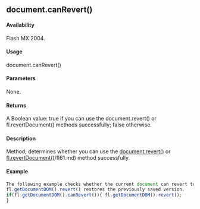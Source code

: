 ## document.canRevert()

#### Availability

Flash MX 2004.

#### Usage

document.canRevert()

#### Parameters

None.

#### Returns

A Boolean value: true if you can use the document.revert() or fl.revertDocument() methods successfully;
false otherwise.

#### Description

Method; determines whether you can use the [document.revert()](../Document_object/docum340.md) or [fl.revertDocument()](../flash_object_(fl)/fl61.md)/fl61.md) method successfully.

#### Example

```javascript
The following example checks whether the current document can revert to the previously saved version. If so,
fl.getDocumentDOM().revert() restores the previously saved version.
if(fl.getDocumentDOM().canRevert()){ fl.getDocumentDOM().revert();
}

```
